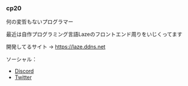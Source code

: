 ### cp20

何の変哲もないプログラマー 

最近は自作プログラミング言語Lazeのフロントエンド周りをいじくってます

開発してるサイト → https://laze.ddns.net

ソーシャル：
- [Discord](https://discord.com/users/446982915197501440)
- [Twitter](https://twitter.com/__cp20__)

